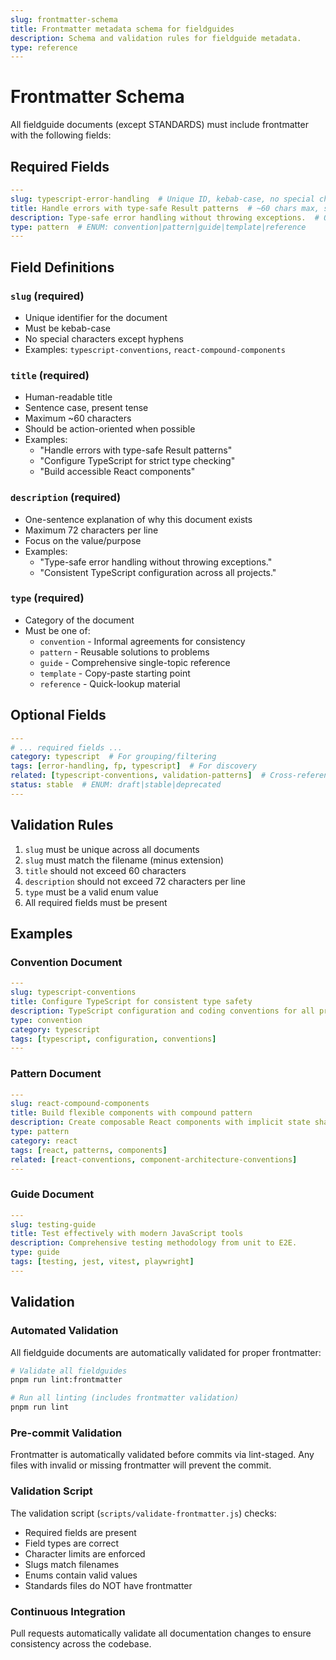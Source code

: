 ```yaml
---
slug: frontmatter-schema
title: Frontmatter metadata schema for fieldguides
description: Schema and validation rules for fieldguide metadata.
type: reference
---
```


# Frontmatter Schema

All fieldguide documents (except STANDARDS) must include frontmatter with the following fields:

## Required Fields

```yaml
---
slug: typescript-error-handling  # Unique ID, kebab-case, no special chars
title: Handle errors with type-safe Result patterns  # ~60 chars max, sentence case
description: Type-safe error handling without throwing exceptions.  # One sentence, 72 char line limit
type: pattern  # ENUM: convention|pattern|guide|template|reference
---
```

## Field Definitions

### `slug` (required)

- Unique identifier for the document
- Must be kebab-case
- No special characters except hyphens
- Examples: `typescript-conventions`, `react-compound-components`

### `title` (required)

- Human-readable title
- Sentence case, present tense
- Maximum ~60 characters
- Should be action-oriented when possible
- Examples:
  - "Handle errors with type-safe Result patterns"
  - "Configure TypeScript for strict type checking"
  - "Build accessible React components"

### `description` (required)

- One-sentence explanation of why this document exists
- Maximum 72 characters per line
- Focus on the value/purpose
- Examples:
  - "Type-safe error handling without throwing exceptions."
  - "Consistent TypeScript configuration across all projects."

### `type` (required)

- Category of the document
- Must be one of:
  - `convention` - Informal agreements for consistency
  - `pattern` - Reusable solutions to problems
  - `guide` - Comprehensive single-topic reference
  - `template` - Copy-paste starting point
  - `reference` - Quick-lookup material

## Optional Fields

```yaml
---
# ... required fields ...
category: typescript  # For grouping/filtering
tags: [error-handling, fp, typescript]  # For discovery
related: [typescript-conventions, validation-patterns]  # Cross-references
status: stable  # ENUM: draft|stable|deprecated
---
```

## Validation Rules

1. `slug` must be unique across all documents
2. `slug` must match the filename (minus extension)
3. `title` should not exceed 60 characters
4. `description` should not exceed 72 characters per line
5. `type` must be a valid enum value
6. All required fields must be present

## Examples

### Convention Document

```yaml
---
slug: typescript-conventions
title: Configure TypeScript for consistent type safety
description: TypeScript configuration and coding conventions for all projects.
type: convention
category: typescript
tags: [typescript, configuration, conventions]
---
```

### Pattern Document

```yaml
---
slug: react-compound-components
title: Build flexible components with compound pattern
description: Create composable React components with implicit state sharing.
type: pattern
category: react
tags: [react, patterns, components]
related: [react-conventions, component-architecture-conventions]
---
```

### Guide Document

```yaml
---
slug: testing-guide
title: Test effectively with modern JavaScript tools
description: Comprehensive testing methodology from unit to E2E.
type: guide
tags: [testing, jest, vitest, playwright]
---
```

## Validation

### Automated Validation

All fieldguide documents are automatically validated for proper frontmatter:

```bash
# Validate all fieldguides
pnpm run lint:frontmatter

# Run all linting (includes frontmatter validation)
pnpm run lint
```

### Pre-commit Validation

Frontmatter is automatically validated before commits via lint-staged. Any files with invalid or missing frontmatter will prevent the commit.

### Validation Script

The validation script (`scripts/validate-frontmatter.js`) checks:

- Required fields are present
- Field types are correct
- Character limits are enforced
- Slugs match filenames
- Enums contain valid values
- Standards files do NOT have frontmatter

### Continuous Integration

Pull requests automatically validate all documentation changes to ensure consistency across the codebase.
